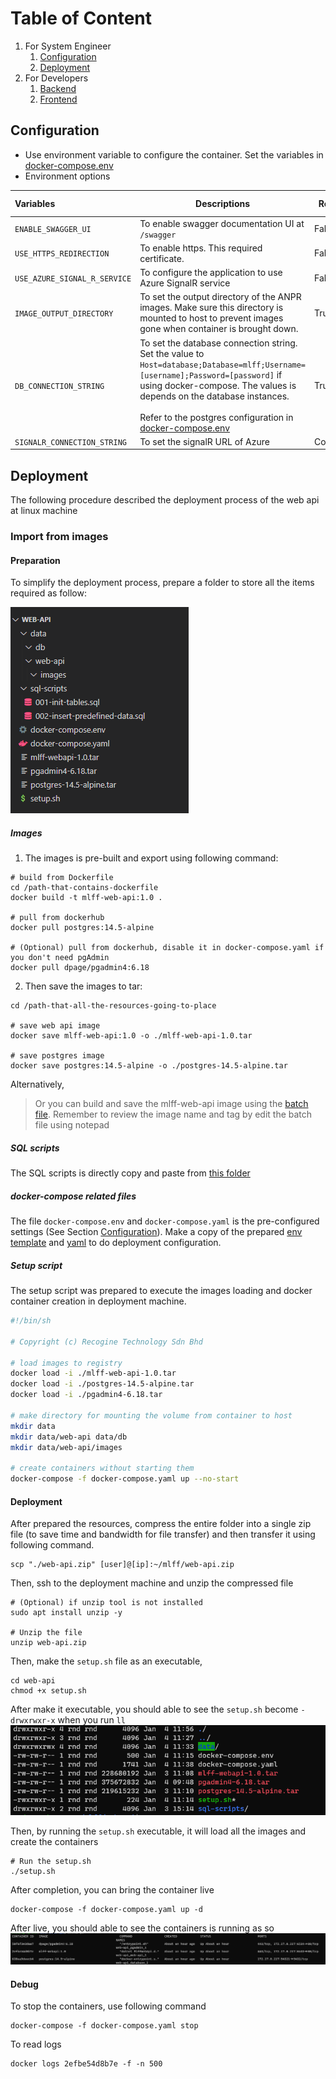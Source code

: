 # Table of Content

1. For System Engineer
   1. [Configuration](#Configuration)
   2. [Deployment](#Deployment)
2. For Developers
   1. [Backend](ForDeveloper.md)
   2. [Frontend](FrontendIntegration.md)

## Configuration

- Use environment variable to configure the container. Set the variables in [docker-compose.env](./docker-compose.env)
- Environment options

| Variables                    | Descriptions                                                                                                                                                                                                                                                                                           | Required    | Default <br/> Value |
| :--------------------------- | ------------------------------------------------------------------------------------------------------------------------------------------------------------------------------------------------------------------------------------------------------------------------------------------------------ | ----------- | ------------------- |
| `ENABLE_SWAGGER_UI`          | To enable swagger documentation UI at `/swagger`                                                                                                                                                                                                                                                       | False       | true                |
| `USE_HTTPS_REDIRECTION`      | To enable https. This required certificate.                                                                                                                                                                                                                                                            | False       | true                |
| `USE_AZURE_SIGNAL_R_SERVICE` | To configure the application to use Azure SignalR service                                                                                                                                                                                                                                              | False       | false               |
| `IMAGE_OUTPUT_DIRECTORY`     | To set the output directory of the ANPR images. Make sure this directory is mounted to host to prevent images gone when container is brought down.                                                                                                                                                     | True        | `NULL`              |
| `DB_CONNECTION_STRING`       | To set the database connection string.<br/>Set the value to `Host=database;Database=mlff;Username=[username];Password=[password]` if using docker-compose. The values is depends on the database instances.<br/><br/>Refer to the postgres configuration in [docker-compose.env](./docker-compose.env) | True        | `NULL`              |
| `SIGNALR_CONNECTION_STRING`  | To set the signalR URL of Azure                                                                                                                                                                                                                                                                        | Conditional | `NULL`              |

## Deployment

The following procedure described the deployment process of the web api at linux machine

### Import from images

#### Preparation

To simplify the deployment process, prepare a folder to store all the items required as follow:

![deployment_resource.png](./resources/deployment_resource.png)

##### Images

1. The images is pre-built and export using following command:

```shell
# build from Dockerfile
cd /path-that-contains-dockerfile
docker build -t mlff-web-api:1.0 .

# pull from dockerhub
docker pull postgres:14.5-alpine

# (Optional) pull from dockerhub, disable it in docker-compose.yaml if you don't need pgAdmin
docker pull dpage/pgadmin4:6.18
```

2. Then save the images to tar:

```shell
cd /path-that-all-the-resources-going-to-place

# save web api image
docker save mlff-web-api:1.0 -o ./mlff-web-api-1.0.tar

# save postgres image
docker save postgres:14.5-alpine -o ./postgres-14.5-alpine.tar
```

Alternatively,

> Or you can build and save the mlff-web-api image using the [batch file](./build-image-and-export.bat). Remember to
> review the image name and tag by edit the batch file using notepad

[//]: # "##### Empty folders"
[//]: #
[//]: # "The empty folders like `./data`, `./data/web-api/images` and `./data/db` is created to ease the deployment at linux"
[//]: # "machine because in the `docker-compose.yaml, we have pointed the services to map to these folders."

##### SQL scripts

The SQL scripts is directly copy and paste from [this folder](sql-scripts)

##### docker-compose related files

The file `docker-compose.env` and `docker-compose.yaml` is the pre-configured settings (See
Section [Configuration](#configuration)). Make a copy of the prepared [env template](./docker-compose.env)
and [yaml](./docker-compose.yaml) to do deployment configuration.

##### Setup script

The setup script was prepared to execute the images loading and docker container creation in deployment machine.

```bash
#!/bin/sh

# Copyright (c) Recogine Technology Sdn Bhd

# load images to registry
docker load -i ./mlff-web-api-1.0.tar
docker load -i ./postgres-14.5-alpine.tar
docker load -i ./pgadmin4-6.18.tar

# make directory for mounting the volume from container to host
mkdir data
mkdir data/web-api data/db
mkdir data/web-api/images

# create containers without starting them
docker-compose -f docker-compose.yaml up --no-start
```

#### Deployment

After prepared the resources, compress the entire folder into a single zip file (to save time and bandwidth for file
transfer) and then transfer it using following command.

```command prompt
scp "./web-api.zip" [user]@[ip]:~/mlff/web-api.zip
```

Then, ssh to the deployment machine and unzip the compressed file

```
# (Optional) if unzip tool is not installed
sudo apt install unzip -y

# Unzip the file
unzip web-api.zip
```

Then, make the `setup.sh` file as an executable,

```
cd web-api
chmod +x setup.sh
```

After make it executable, you should able to see the `setup.sh` become `-drwxrwxr-x` when you run `ll`
![Make setup.sh executable.png](./resources/executable-setup-sh.png)

Then, by running the `setup.sh` executable, it will load all the images and create the containers

```
# Run the setup.sh
./setup.sh
```

After completion, you can bring the container live

```
docker-compose -f docker-compose.yaml up -d
```

After live, you should able to see the containers is running as so
![Running container](./resources/running-containers.png)

#### Debug

To stop the containers, use following command

```
docker-compose -f docker-compose.yaml stop
```

To read logs

```
docker logs 2efbe54d8b7e -f -n 500
```
